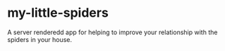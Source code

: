 # my-little-spiders
A server renderedd app for helping to improve your relationship with the spiders in your house.
